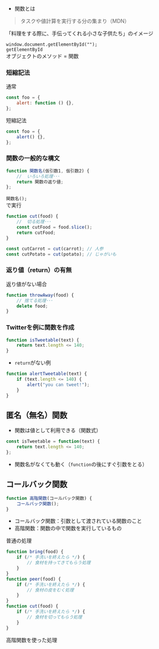 * 関数とは  
> タスクや値計算を実行する分の集まり（MDN）

「料理をする際に、手伝ってくれる小さな子供たち」のイメージ

`window.document.getElementById("");`  
`getElementById`  
オブジェクトのメソッド = 関数

### 短縮記法
通常
```index.js
const foo = {
    alert: function () {},
};
```
短縮記法
```index.js
const foo = {
    alert() {},
};
```

### 関数の一般的な構文
```index.js
function 関数名(仮引数1, 仮引数2) {
    //  いろいろ処理･･･
    return 関数の返り値;
};
```
`関数名();`  
で実行

```index.js
function cut(food) {
    //  切る処理･･･
    const cutFood = food.slice();
    return cutFood;
}

const cutCarrot = cut(carrot); // 人参
const cutPotato = cut(potato); // じゃがいも
```


### 返り値（return）の有無
返り値がない場合
```index.js
function throwAway(food) {
    // 捨てる処理･･･
    delete food;
}
```

### Twitterを例に関数を作成

```index.js
function isTweetable(text) {
    return text.length <= 140;
}
```

* `return`がない例

```index.js
function alertTweetable(text) {
    if (text.length <= 140) {
        alert("you can tweet!");
    }
}
```

## 匿名（無名）関数
* 関数は値として利用できる（関数式）

```index.js
const isTweetable = function(text) {
    return text.length <= 140;
};
```
* 関数名がなくても動く（`function`の後にすぐ引数をとる）

## コールバック関数

```index.js
function 高階関数(コールバック関数) {
    コールバック関数();
}
```
* コールバック関数：引数として渡されている関数のこと
* 高階関数：関数の中で関数を実行しているもの

普通の処理
```index.js
function bring(food) {
    if (/* 手洗いを終えたら */) {
        // 食材を持ってきてもらう処理
    }
}
function peer(food) {
    if (/* 手洗いを終えたら */) {
        // 食材の皮をむく処理
    }
}
function cut(food) {
    if (/* 手洗いを終えたら */) {
        // 食材を切ってもらう処理
    }
}
```

高階関数を使った処理
```index.js

```
